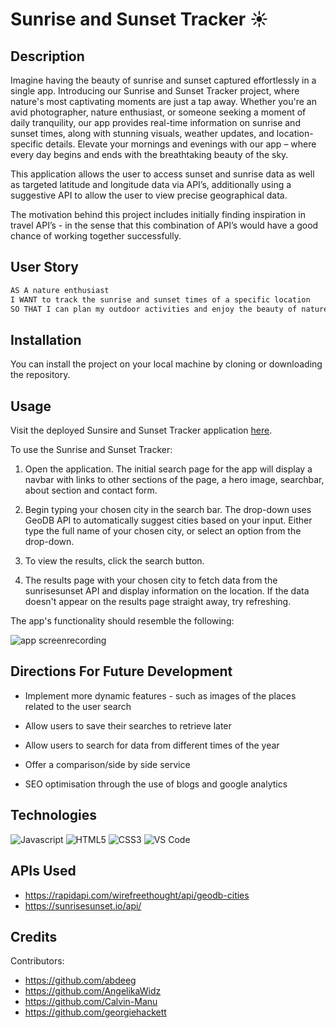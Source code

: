 # Sunrise and Sunset Tracker :sunny:

## Description

Imagine having the beauty of sunrise and sunset captured effortlessly in a single app. Introducing our Sunrise and Sunset Tracker project, where nature's most captivating moments are just a tap away. Whether you're an avid photographer, nature enthusiast, or someone seeking a moment of daily tranquility, our app provides real-time information on sunrise and sunset times, along with stunning visuals, weather updates, and location-specific details. Elevate your mornings and evenings with our app – where every day begins and ends with the breathtaking beauty of the sky.

This application allows the user to access sunset and sunrise data as well as targeted latitude and longitude data via API’s, additionally using a suggestive API to allow the user to view precise geographical data.

The motivation behind this project includes initially finding inspiration in travel API’s - in the sense that this combination of API’s would have a good chance of working together successfully.

## User Story

```md
AS A nature enthusiast
I WANT to track the sunrise and sunset times of a specific location
SO THAT I can plan my outdoor activities and enjoy the beauty of nature during optimal times
```

## Installation

You can install the project on your local machine by cloning or downloading the repository.

## Usage

Visit the deployed Sunsire and Sunset Tracker application [here](https://georgiehackett.github.io/sunrise-and-sunset-tracker/).

To use the Sunrise and Sunset Tracker:

1. Open the application. The initial search page for the app will display a navbar with links to other sections of the page, a hero image, searchbar, about section and contact form.

2. Begin typing your chosen city in the search bar. The drop-down uses GeoDB API to automatically suggest cities based on your input. Either type the full name of your chosen city, or select an option from the drop-down.

3. To view the results, click the search button.

4. The results page with your chosen city to fetch data from the sunrisesunset API and display information on the location. If the data doesn't appear on the results page straight away, try refreshing.

The app's functionality should resemble the following:

![app screenrecording](./assets/images/sunrise-tracker-screen-recording.gif)

## Directions For Future Development

* Implement more dynamic features - such as images of the places related to the user search

* Allow users to save their searches to retrieve later

* Allow users to search for data from different times of the year

* Offer a comparison/side by side service

* SEO optimisation through the use of blogs and google analytics

## Technologies

![Javascript](https://img.shields.io/badge/JavaScript-323330?style=for-the-badge&logo=javascript&logoColor=F7DF1E)
![HTML5](https://img.shields.io/badge/HTML5-E34F26?style=for-the-badge&logo=html5&logoColor=white
)
![CSS3](https://img.shields.io/badge/CSS3-1572B6?style=for-the-badge&logo=css3&logoColor=white)
![VS Code](https://img.shields.io/badge/VSCode-0078D4?style=for-the-badge&logo=visual%20studio%20code&logoColor=white)


## APIs Used

* https://rapidapi.com/wirefreethought/api/geodb-cities
* https://sunrisesunset.io/api/

## Credits

Contributors:

* https://github.com/abdeeg
* https://github.com/AngelikaWidz
* https://github.com/Calvin-Manu
* https://github.com/georgiehackett